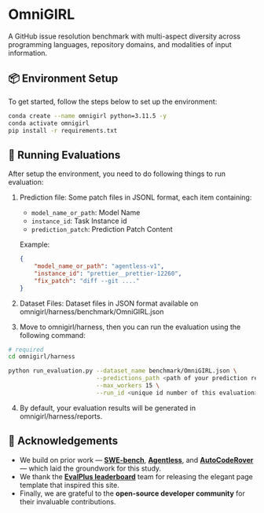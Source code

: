 # OmniGIRL 
A GitHub issue resolution benchmark with multi-aspect diversity across programming languages, repository domains, and modalities of input information.


## 📦 Environment Setup

To get started, follow the steps below to set up the environment:

```bash
conda create --name omnigirl python=3.11.5 -y
conda activate omnigirl
pip install -r requirements.txt
```

## 🚀 Running Evaluations

After setup the environment, you need to do following things to run evaluation:

1. Prediction file: Some patch files in JSONL format, each item containing:
   - `model_name_or_path`: Model Name
   - `instance_id`: Task Instance id
   - `prediction_patch`: Prediction Patch Content

    Example:
    ```json
    {
        "model_name_or_path": "agentless-v1",
        "instance_id": "prettier__prettier-12260",
        "fix_patch": "diff --git ...."
    }
    ```
2. Dataset Files: Dataset files in JSON format available on omnigirl/harness/benchmark/OmniGIRL.json

3. Move to omnigirl/harness, then you can run the evaluation using the following command:

```bash
# required
cd omnigirl/harness

python run_evaluation.py --dataset_name benchmark/OmniGIRL.json \
                         --predictions_path <path of your prediction results> \
                         --max_workers 15 \
                         --run_id <unique id number of this evaluation>
```

4. By default, your evaluation results will be generated in omnigirl/harness/reports.

## 🙏 Acknowledgements
- We build on prior work — **[SWE-bench](https://arxiv.org/abs/2310.06770)**, **[Agentless](https://arxiv.org/abs/2407.01489)**, and **[AutoCodeRover](https://arxiv.org/abs/2404.05427)** — which laid the groundwork for this study.
- We thank the **[EvalPlus leaderboard](https://github.com/evalplus/evalplus)** team for releasing the elegant page template that inspired this site.
- Finally, we are grateful to the **open-source developer community** for their invaluable contributions.
